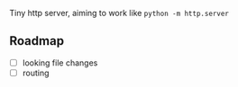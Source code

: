 Tiny http server, aiming to work like `python -m http.server`

## Roadmap
- [ ] looking file changes
- [ ] routing
